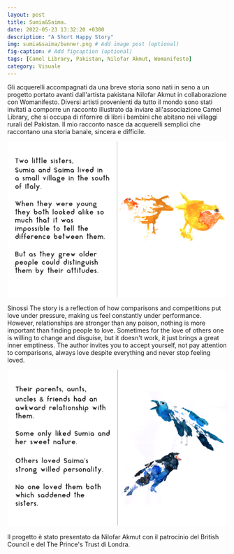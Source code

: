 ```yaml
---
layout: post
title: Sumia&Saima.
date: 2022-05-23 13:32:20 +0300
description: "A Short Happy Story"
img: sumia&saima/banner.png # Add image post (optional)
fig-caption: # Add figcaption (optional)
tags: [Camel Library, Pakistan, Nilofar Akmut, Womanifesto]
category: Visuale
---
```


Gli acquerelli accompagnati da una breve storia sono nati in seno a un progetto portato avanti dall'artista pakistana Nilofar Akmut in collaborazione con Womanifesto. Diversi artisti provenienti da tutto il mondo sono stati invitati a comporre un racconto illustrato da inviare all'associazione Camel Library, che si occupa di rifornire di libri i bambini che abitano nei villaggi rurali  del Pakistan.
Il mio racconto nasce da acquerelli semplici che raccontano una storia banale, sincera e difficile.

![](../assets/img/sumia&saima/sorelline.png)

Sinossi
The story is a reflection of how comparisons and competitions put love under pressure, making us feel constantly under performance.
However, relationships are stronger than any poison, nothing is more important than finding people to love. Sometimes for the love of others one is willing to change and disguise, but it doesn't work, it just brings a great inner emptiness.
The author invites you to accept yourself, not pay attention to comparisons, always love despite everything and never stop feeling loved.

![](../assets/img/sumia&saima/uccelli.png)

Il progetto è stato presentato da Nilofar Akmut con il patrocinio del British Council e del The Prince's Trust di Londra.
